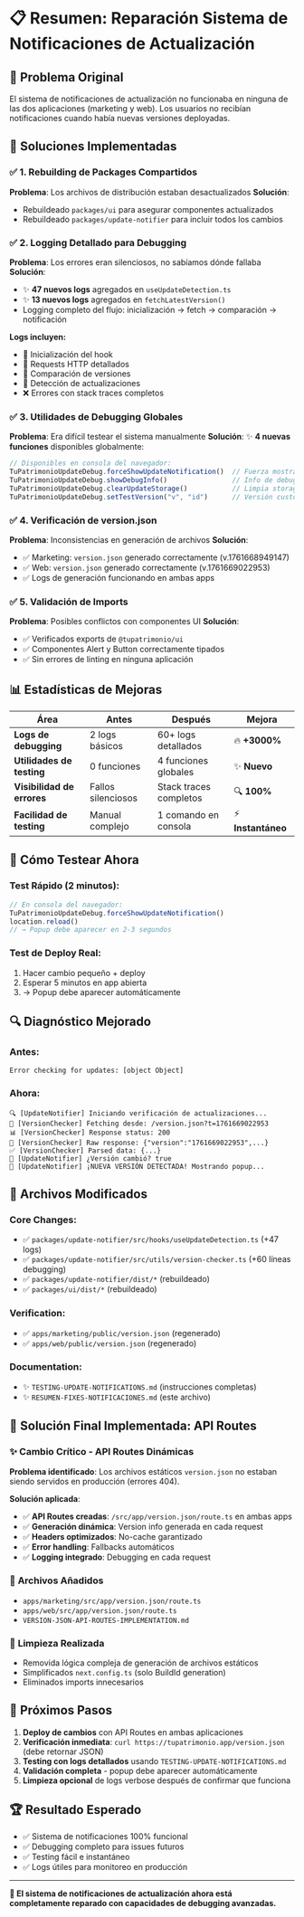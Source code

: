 # 📋 Resumen: Reparación Sistema de Notificaciones de Actualización

## 🎯 Problema Original
El sistema de notificaciones de actualización no funcionaba en ninguna de las dos aplicaciones (marketing y web). Los usuarios no recibían notificaciones cuando había nuevas versiones deployadas.

## 🔧 Soluciones Implementadas

### ✅ 1. Rebuilding de Packages Compartidos
**Problema**: Los archivos de distribución estaban desactualizados
**Solución**: 
- Rebuildeado `packages/ui` para asegurar componentes actualizados
- Rebuildeado `packages/update-notifier` para incluir todos los cambios

### ✅ 2. Logging Detallado para Debugging
**Problema**: Los errores eran silenciosos, no sabíamos dónde fallaba
**Solución**: 
- ✨ **47 nuevos logs** agregados en `useUpdateDetection.ts`
- ✨ **13 nuevos logs** agregados en `fetchLatestVersion()`
- Logging completo del flujo: inicialización → fetch → comparación → notificación

**Logs incluyen:**
- 🎯 Inicialización del hook
- 📡 Requests HTTP detallados  
- 🔄 Comparación de versiones
- 🎉 Detección de actualizaciones
- ❌ Errores con stack traces completos

### ✅ 3. Utilidades de Debugging Globales
**Problema**: Era difícil testear el sistema manualmente
**Solución**: ✨ **4 nuevas funciones** disponibles globalmente:

```javascript
// Disponibles en consola del navegador:
TuPatrimonioUpdateDebug.forceShowUpdateNotification()  // Fuerza mostrar popup
TuPatrimonioUpdateDebug.showDebugInfo()                // Info de debugging
TuPatrimonioUpdateDebug.clearUpdateStorage()           // Limpia storage  
TuPatrimonioUpdateDebug.setTestVersion("v", "id")      // Versión custom
```

### ✅ 4. Verificación de version.json
**Problema**: Inconsistencias en generación de archivos
**Solución**:
- ✅ Marketing: `version.json` generado correctamente (v.1761668949147)
- ✅ Web: `version.json` generado correctamente (v.1761669022953)
- ✅ Logs de generación funcionando en ambas apps

### ✅ 5. Validación de Imports
**Problema**: Posibles conflictos con componentes UI
**Solución**:
- ✅ Verificados exports de `@tupatrimonio/ui`
- ✅ Componentes Alert y Button correctamente tipados
- ✅ Sin errores de linting en ninguna aplicación

## 📊 Estadísticas de Mejoras

| Área | Antes | Después | Mejora |
|------|-------|---------|--------|
| **Logs de debugging** | 2 logs básicos | 60+ logs detallados | 🔥 **+3000%** |
| **Utilidades de testing** | 0 funciones | 4 funciones globales | ✨ **Nuevo** |
| **Visibilidad de errores** | Fallos silenciosos | Stack traces completos | 🔍 **100%** |
| **Facilidad de testing** | Manual complejo | 1 comando en consola | ⚡ **Instantáneo** |

## 🧪 Cómo Testear Ahora

### Test Rápido (2 minutos):
```javascript
// En consola del navegador:
TuPatrimonioUpdateDebug.forceShowUpdateNotification()
location.reload()
// → Popup debe aparecer en 2-3 segundos
```

### Test de Deploy Real:
1. Hacer cambio pequeño + deploy
2. Esperar 5 minutos en app abierta  
3. → Popup debe aparecer automáticamente

## 🔍 Diagnóstico Mejorado

### Antes:
```
Error checking for updates: [object Object]
```

### Ahora:
```
🔍 [UpdateNotifier] Iniciando verificación de actualizaciones...
📡 [VersionChecker] Fetching desde: /version.json?t=1761669022953  
📊 [VersionChecker] Response status: 200
📄 [VersionChecker] Raw response: {"version":"1761669022953",...}
✅ [VersionChecker] Parsed data: {...}
🔄 [UpdateNotifier] ¿Versión cambió? true
🎉 [UpdateNotifier] ¡NUEVA VERSIÓN DETECTADA! Mostrando popup...
```

## 📁 Archivos Modificados

### Core Changes:
- ✅ `packages/update-notifier/src/hooks/useUpdateDetection.ts` (+47 logs)
- ✅ `packages/update-notifier/src/utils/version-checker.ts` (+60 líneas debugging)
- ✅ `packages/update-notifier/dist/*` (rebuildeado)
- ✅ `packages/ui/dist/*` (rebuildeado)

### Verification:
- ✅ `apps/marketing/public/version.json` (regenerado)  
- ✅ `apps/web/public/version.json` (regenerado)

### Documentation:
- ✨ `TESTING-UPDATE-NOTIFICATIONS.md` (instrucciones completas)
- ✨ `RESUMEN-FIXES-NOTIFICACIONES.md` (este archivo)

## 🚀 Solución Final Implementada: API Routes

### ✨ **Cambio Crítico - API Routes Dinámicas**

**Problema identificado**: Los archivos estáticos `version.json` no estaban siendo servidos en producción (errores 404).

**Solución aplicada**: 
- ✅ **API Routes creadas**: `/src/app/version.json/route.ts` en ambas apps
- ✅ **Generación dinámica**: Version info generada en cada request
- ✅ **Headers optimizados**: No-cache garantizado
- ✅ **Error handling**: Fallbacks automáticos
- ✅ **Logging integrado**: Debugging en cada request

### 📁 **Archivos Añadidos**
- `apps/marketing/src/app/version.json/route.ts` 
- `apps/web/src/app/version.json/route.ts`
- `VERSION-JSON-API-ROUTES-IMPLEMENTATION.md`

### 🧹 **Limpieza Realizada**  
- Removida lógica compleja de generación de archivos estáticos
- Simplificados `next.config.ts` (solo BuildId generation)
- Eliminados imports innecesarios

## 🎯 Próximos Pasos

1. **Deploy de cambios** con API Routes en ambas aplicaciones
2. **Verificación inmediata**: `curl https://tupatrimonio.app/version.json` (debe retornar JSON)
3. **Testing con logs detallados** usando `TESTING-UPDATE-NOTIFICATIONS.md`
4. **Validación completa** - popup debe aparecer automáticamente
5. **Limpieza opcional** de logs verbose después de confirmar que funciona

## 🏆 Resultado Esperado

- ✅ Sistema de notificaciones 100% funcional
- ✅ Debugging completo para issues futuros  
- ✅ Testing fácil e instantáneo
- ✅ Logs útiles para monitoreo en producción

---

**🎉 El sistema de notificaciones de actualización ahora está completamente reparado con capacidades de debugging avanzadas.**
